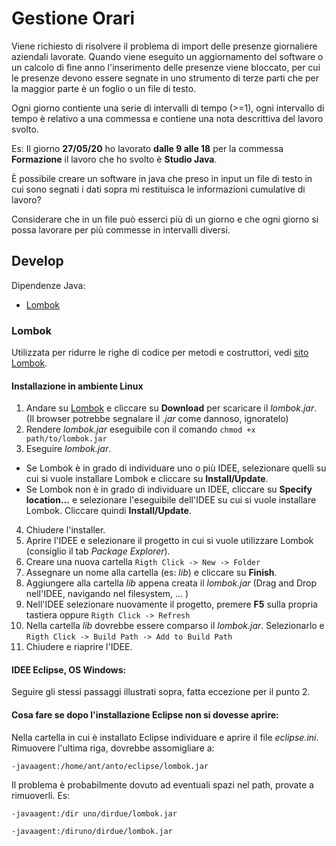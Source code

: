 # Gestione Orari

Viene richiesto di risolvere il problema di import delle presenze giornaliere aziendali lavorate. Quando viene eseguito un aggiornamento del software o un calcolo di fine anno l'inserimento delle presenze viene bloccato, per cui le presenze devono essere segnate in uno strumento di terze parti che per la maggior parte è un foglio o un file di testo. 

Ogni giorno contiente una serie di intervalli di tempo (>=1), ogni intervallo di tempo è relativo a una commessa e contiene una nota descrittiva del lavoro svolto.

Es: Il giorno **27/05/20** ho lavorato **dalle 9 alle 18** per la commessa **Formazione** il lavoro che ho svolto è **Studio Java**.

È possibile creare un software in java che preso in input un file di testo in cui sono segnati i dati sopra mi restituisca le informazioni cumulative di lavoro?

Considerare che in un file può esserci più di un giorno e che ogni giorno si possa lavorare per più commesse in intervalli diversi.

## Develop 

Dipendenze Java: 
- [Lombok](#lombok)

### Lombok

Utilizzata per ridurre le righe di codice per metodi e costruttori, vedi [sito Lombok](https://projectlombok.org/).

#### Installazione in ambiente Linux
1. Andare su [Lombok](https://projectlombok.org/download) e cliccare su **Download** per scaricare il *lombok.jar*.
(Il browser potrebbe segnalare il *.jar* come dannoso, ignoratelo)
2. Rendere *lombok.jar* eseguibile con il comando `chmod +x path/to/lombok.jar`
3. Eseguire *lombok.jar*. 
- Se Lombok è in grado di individuare uno o più IDEE, selezionare quelli su cui si vuole installare Lombok e cliccare su **Install/Update**.
- Se Lombok non è in grado di individuare un IDEE, cliccare su **Specify location...** e selezionare l'eseguibile dell'IDEE su cui si vuole installare Lombok. Cliccare quindi **Install/Update**.
4. Chiudere l'installer.
5. Aprire l'IDEE e selezionare il progetto in cui si vuole utilizzare Lombok (consiglio il tab *Package Explorer*).
6. Creare una nuova cartella  `Rigth Click -> New -> Folder`
7. Assegnare un nome alla cartella (es: *lib*) e cliccare su **Finish**.
8. Aggiungere alla cartella *lib* appena creata il *lombok.jar* (Drag and Drop nell'IDEE, navigando nel filesystem, ... )
9. Nell'IDEE selezionare nuovamente il progetto,  premere **F5** sulla propria tastiera oppure `Rigth Click -> Refresh`
10. Nella cartella *lib* dovrebbe essere comparso il *lombok.jar*. Selezionarlo e `Rigth Click -> Build Path -> Add to Build Path`
11. Chiudere e riaprire l'IDEE.

#### IDEE Eclipse, OS Windows:
Seguire gli stessi passaggi illustrati sopra, fatta eccezione per il punto 2.

#### Cosa fare se dopo l'installazione Eclipse non si dovesse aprire:
Nella cartella in cui è installato Eclipse individuare e aprire il file *eclipse.ini*.
Rimuovere l'ultima riga, dovrebbe assomigliare a:

`-javaagent:/home/ant/anto/eclipse/lombok.jar`

Il problema è probabilmente dovuto ad eventuali spazi nel path, provate a rimuoverli. Es:

`-javaagent:/dir uno/dirdue/lombok.jar` 

`-javaagent:/diruno/dirdue/lombok.jar`
